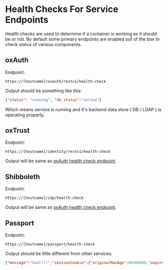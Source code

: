 # Health Checks For Service Endpoints

Health checks are used to determine if a container is working as it should be or not.
By default some primary endpoints are enabled ouf of the box to check status of various components. 

## oxAuth

Endpoint: 
```
https://[hostname]/oxauth/restv1/health-check
```

Output should be something like this: 
```json
{"status": "running", "db_status":"online"}
```
Which means service is running and it's backend data store ( DB / LDAP ) is operating properly. 

## oxTrust

Endpoint: 
```
https://[hostname]/identity/restv1/health-check
```

Output will be same as [oxAuth health check endpoint](#oxauth). 

## Shibboleth

Endpoint: 
```
https://[hostname]/idp/health-check
```

Output will be same as [oxAuth health check endpoint](#oxauth).
   
## Passport

Endpoint: 
```
https://[hostname]/passport/health-check
```

Output should be little different from other services: 

```json
{"message":"Cool!!!","sessionCookie":{"originalMaxAge":86400000,"expires":"2023-09-11T17:13:24.401Z","secure":true,"httpOnly":true,"path":"/","sameSite":"none"}}
```
